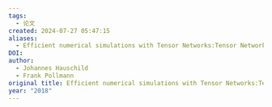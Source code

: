 ```yaml
---
tags:
  - 论文
created: 2024-07-27 05:47:15
aliases:
  - Efficient numerical simulations with Tensor Networks:Tensor Network Python (TeNPy)
DOI: 
author:
  - Johannes Hauschild
  - Frank Pollmann
original title: Efficient numerical simulations with Tensor Networks:Tensor Network Python (TeNPy)
year: "2018"
---
```

